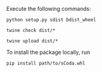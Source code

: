 Execute the following commands:

`python setup.py sdist bdist_wheel`

`twine check dist/*`

`twine upload dist/*`

To install the package locally, run

`pip install path/to/sCoda.whl`